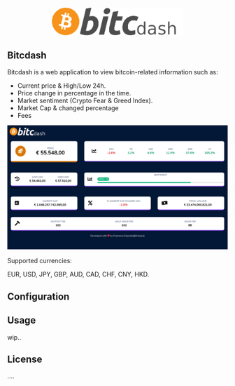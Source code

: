 <p align="center"><a href="https://laravel.com" target="_blank"><img src="logo.svg" width="300"></a></p>

## Bitcdash

Bitcdash is a web application to view bitcoin-related information such as:

- Current price & High/Low 24h.
- Price change in percentage in the time.
- Market sentiment (Crypto Fear & Greed Index).
- Market Cap & changed percentage 
- Fees


<img src="screenshot.png">

Supported currencies:

EUR, USD, JPY, GBP, AUD, CAD, CHF, CNY, HKD.

## Configuration


## Usage

wip..




## License

....
